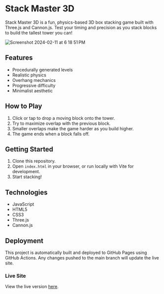 
# Stack Master 3D

Stack Master 3D is a fun, physics-based 3D box stacking game built with Three.js and Cannon.js. Test your timing and precision as you stack blocks to build the tallest tower you can!

![Screenshot 2024-02-11 at 6 18 51 PM](https://github.com/IbkEhinmowo/StackGame/assets/142057631/a51898cb-a185-4e00-ac38-7483d1585587)



## Features

- Procedurally generated levels
- Realistic physics
- Overhang mechanics
- Progressive difficulty
- Minimalist aesthetic


## How to Play

1. Click or tap to drop a moving block onto the tower.
2. Try to maximize overlap with the previous block.
3. Smaller overlaps make the game harder as you build higher.
4. The game ends when a block falls off.


## Getting Started

1. Clone this repository.
2. Open `index.html` in your browser, or run locally with Vite for development.
3. Start stacking!


## Technologies

- JavaScript
- HTML5
- CSS3
- Three.js
- Cannon.js

## Deployment

This project is automatically built and deployed to GitHub Pages using GitHub Actions. Any changes pushed to the main branch will update the live site.

### Live Site

View the live version [here](https://IbkEhinmowo.github.io/StackGame).






